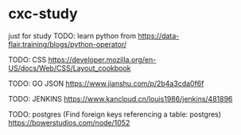 # cxc-study
just for study
TODO: learn python from
https://data-flair.training/blogs/python-operator/

TODO: CSS
https://developer.mozilla.org/en-US/docs/Web/CSS/Layout_cookbook


TODO: GO JSON
https://www.jianshu.com/p/2b4a3cda0f6f

TODO: JENKINS 
https://www.kancloud.cn/louis1986/jenkins/481896

TODO: postgres (Find foreign keys referencing a table: postgres)
https://bowerstudios.com/node/1052
